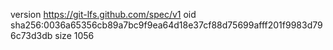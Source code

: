 version https://git-lfs.github.com/spec/v1
oid sha256:0036a65356cb89a7bc9f9ea64d18e37cf88d75699afff201f9983d796c73d3db
size 1056
